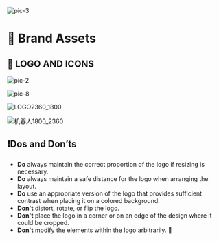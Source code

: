 
![pic-3](https://github.com/HeliosLz/BuyBotPlus/assets/131566676/acf7ae22-4126-400f-a240-4a0ed5267731)

# 🎨 Brand Assets

## 🌈 LOGO AND ICONS

![pic-2](https://github.com/HeliosLz/BuyBotPlus/assets/131566676/7ff496dd-5a93-4bba-bf96-09bd4ee90639)

![pic-8](https://github.com/HeliosLz/BuyBotPlus/assets/131566676/f90ea8f0-322c-4f5a-a7fd-1daf51f36560)

![LOGO2360_1800](https://github.com/HeliosLz/BuyBotPlus/assets/131566676/520e1ed4-ae4a-45df-b5c7-f4ba2d4aa659)

![机器人1800_2360](https://github.com/HeliosLz/BuyBotPlus/assets/131566676/2e0f0e22-525b-4535-b73d-ac56830101ff)


## ❗Dos and Don’ts <a href="#dos-and-donts" id="dos-and-donts"></a>

* **Do** always maintain the correct proportion of the logo if resizing is necessary.
* **Do** always maintain a safe distance for the logo when arranging the layout.
* **Do** use an appropriate version of the logo that provides sufficient contrast when placing it on a colored background.
* **Don't** distort, rotate, or flip the logo.
* **Don't** place the logo in a corner or on an edge of the design where it could be cropped.
* **Don't** modify the elements within the logo arbitrarily. 🫡
